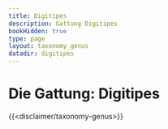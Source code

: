 ```yaml
---
title: Digitipes
description: Gattung Digitipes
bookHidden: true
type: page
layout: taxonomy_genus
datadir: digitipes
---
```


# Die Gattung: Digitipes
{{<disclaimer/taxonomy-genus>}}